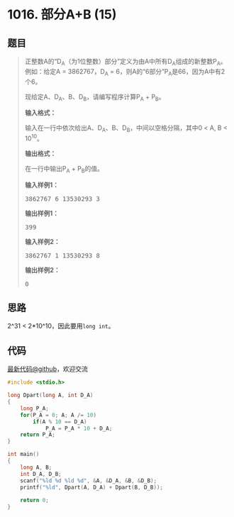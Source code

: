 <h1>1016. 部分A+B (15)</h1>

## 题目

> <div id="problemContent">
> <p>正整数A的“D<sub>A</sub>（为1位整数）部分”定义为由A中所有D<sub>A</sub>组成的新整数P<sub>A</sub>。例如：给定A = 3862767，D<sub>A</sub> = 6，则A的“6部分”P<sub>A</sub>是66，因为A中有2个6。</p>
> <p>现给定A、D<sub>A</sub>、B、D<sub>B</sub>，请编写程序计算P<sub>A</sub> + P<sub>B</sub>。</p>
> <p><b>
> 输入格式：
> </b></p>
> <p>输入在一行中依次给出A、D<sub>A</sub>、B、D<sub>B</sub>，中间以空格分隔，其中0 &lt; A, B &lt; 10<sup>10</sup>。</p>
> <p><b>
> 输出格式：
> </b></p>
> <p>在一行中输出P<sub>A</sub> + P<sub>B</sub>的值。
> </p>
> <b>输入样例1：</b><pre>
> 3862767 6 13530293 3
> </pre>
> <b>输出样例1：</b><pre>
> 399
> </pre>
> <b>输入样例2：</b><pre>
> 3862767 1 13530293 8
> </pre>
> <b>输出样例2：</b><pre>
> 0
> </pre>
> </div>

## 思路

2^31 < 2*10^10，因此要用`long int`。

## 代码

[最新代码@github](https://github.com/OliverLew/PAT/blob/master/PATBasic/1016.c)，欢迎交流
```c
#include <stdio.h>

long Dpart(long A, int D_A)
{
    long P_A;
    for(P_A = 0; A; A /= 10)
        if(A % 10 == D_A)
            P_A = P_A * 10 + D_A;
    return P_A;
}

int main()
{
    long A, B;
    int D_A, D_B;
    scanf("%ld %d %ld %d", &A, &D_A, &B, &D_B);
    printf("%ld", Dpart(A, D_A) + Dpart(B, D_B));
    
    return 0;
}

```